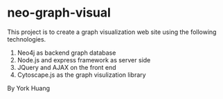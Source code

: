 # neo-graph-visual

This project is to create a graph visualization web site using the following technologies. 

1. Neo4j as backend graph database
2. Node.js and express framework as server side
3. JQuery and AJAX on the front end
4. Cytoscape.js as the graph visulization library

By York Huang
